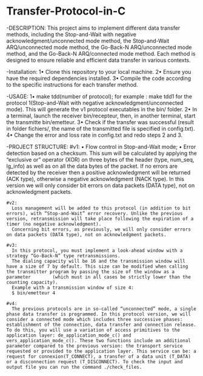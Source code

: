 # Transfer-Protocol-in-C

-DESCRIPTION:
  This project aims to implement different data transfer methods, including the Stop-and-Wait with negative acknowledgment/unconnected mode method, the Stop-and-Wait ARQ/unconnected mode method, the Go-Back-N ARQ/unconnected mode method, and the Go-Back-N ARQ/connected mode method. Each method is designed to ensure reliable and efficient data transfer in various contexts.
  
-Installation:
  1• Clone this repository to your local machine.
  2• Ensure you have the required dependencies installed.
  3• Compile the code according to the specific instructions for each transfer method.

  -USAGE:
    1• make tdd(number of protocol); for example : make tdd1 for the protocol 1(Stop-and-Wait with negative acknowledgment/unconnected mode). This will generate the v1 protocol executables in the bin/ folder.
    2• In a terminal, launch the receiver bin/recepteur, then, in another terminal, start the transmitte bin/emetteur.
    3• Check if the transfer was successful (result in folder fichiers/, the name of the transmitted file is specified in config.txt).
    4• Change the error and loss rate in config.txt and redo steps 2 and 3.

  -PROJECT STRUCTURE:
    #v1: 
      • Flow control in Stop-and-Wait mode;
• Error detection based on a checksum. This sum will be calculated by applying the “exclusive or” operator (XOR) on three bytes of the header (type, num_seq, lg_info) as well as on all the data bytes of the         packet. If no errors are detected by the receiver then a positive acknowledgment will be returned (ACK type), otherwise a negative acknowledgment (NACK type).
  In this version we will only consider bit errors on data packets (DATA type), not on acknowledgment packets.
  
    #v2: 
      Loss management will be added to this protocol (in addition to bit errors), with “Stop-and-Wait” error recovery. Unlike the previous version, retransmission will take place following the expiration of a           timer (no negative acknowledgment).
      Concerning bit errors, as previously, we will only consider errors on data packets (DATA type), not on acknowledgment packets.
    
    #v3: 
      In this protocol, you must implement a look-ahead window with a strategy “Go-Back-N” type retransmissions.
      The dialing capacity will be 16 and the transmission window will have a size of 7 by default. This size can be modified when calling the transmitter program by passing the size of the window as a parameter        (which must in all cases be strictly lower than the counting capacity).
      Example with a transmission window of size 4:
      $ bin/emetteur 4
    
    #v4: 
      The previous protocols are in so-called “unconnected” mode, a single phase data transfer is programmed. In this protocol version, we will consider a connected mode which includes three successive phases:          establishment of the connection, data transfer and connection release. To do this, you will use a variation of access primitives to the application layer: de_application_mode_c() and                               vers_application_mode_c(). These two functions include an additional parameter compared to the previous version: the transport service requested or provided to the application layer. This service can be: a        request for connexion(T_CONNECT), a transfer of a data unit (T_DATA) or a disconnection request (T_DISCONNECT). To check the input and output file you can run the command ./check_files.
  
  
